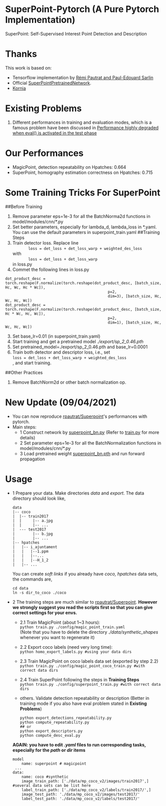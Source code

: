 # SuperPoint-Pytorch (A Pure Pytorch Implementation)
SuperPoint: Self-Supervised Interest Point Detection and Description  


# Thanks  
This work is based on:  
- Tensorflow implementation by [Rémi Pautrat and Paul-Edouard Sarlin](https://github.com/rpautrat/SuperPoint)  
- Official [SuperPointPretrainedNetwork](https://github.com/magicleap/SuperPointPretrainedNetwork). 
- [Kornia](https://kornia.github.io/)  

# Existing Problems
1. Different performances in training and evaluation modes, which is 
a famous problem have been discussed in 
[Performance highly degraded when eval() is activated in the test phase](https://discuss.pytorch.org/t/performance-highly-degraded-when-eval-is-activated-in-the-test-phase/3323)

# Our Performances
- MagicPoint, detection repeatability on Hpatches: 0.664
- SuperPoint, homography estimation correctness on Hpatches: 0.715
# Some Training Tricks For SuperPoint
##Before Training  
1. Remove parameter eps=1e-3 for all the BatchNorma2d functions
       in model/modules/cnn/\*.py   
2. Set better parameters, especially for lambda_d, lambda_loss in *.yaml. 
       You can use the default parameters in superpoint_train.yaml 
##Training Steps
1. Train detector loss. Replace line  
`        loss = det_loss + det_loss_warp + weighted_des_loss
`  
with  
`        loss = det_loss + det_loss_warp
`  
in loss.py
2. Commet the following lines in loss.py

```
dot_product_desc = torch.reshape(F.normalize(torch.reshape(dot_product_desc, [batch_size, Hc, Wc, Hc * Wc]),
                                              p=2,
                                              dim=3), [batch_size, Hc, Wc, Hc, Wc])
dot_product_desc = torch.reshape(F.normalize(torch.reshape(dot_product_desc, [batch_size, Hc * Wc, Hc, Wc]),
                                              p=2,
                                              dim=1), [batch_size, Hc, Wc, Hc, Wc])
``` 

3. Set base_lr=0.01 (in superpoint_train.yaml)  
4. Start training and get a pretrained model _./export/sp_2_0.46.pth_
5. Set pretrained_model=./export/sp_2_0.46.pth and base_lr=0.0001
6. Train both detector and descriptor loss, i.e., set  
`loss = det_loss + det_loss_warp + weighted_des_loss`   
, and start training.

##Other Practices  
1. Remove BatchNorm2d or other batch normalization op. 


# New Update (09/04/2021)
* You can now reproduce [rpautrat/Superpoint](https://github.com/rpautrat/SuperPoint)'s performances with pytorch.   
* Main steps:
    - 1 Construct network by [superpoint_bn.py](model/superpoint_bn.py) (Refer to [train.py](./train.py) for more details)
    - 2 Set parameter eps=1e-3 for all the BatchNormalization functions in model/modules/cnn/*.py
    - 3 Load pretrained weight [superpoint_bn.pth](./superpoint_bn.pth) and run forward propagation
 

# Usage
* 1 Prepare your data. Make directories *data* and *export*. The data directory should look like,
    ```
    data
    |-- coco
    |  |-- train2017
    |  |     |-- a.jpg
    |  |     |-- ...
    |  --- test2017
    |        |-- b.jpg
    |        |-- ...
    |-- hpatches
    |   |-- i_ajuntament
    |   |   |--1.ppm
    |   |   |--...
    |   |   |--H_1_2
    |   |-- ...
    ```
    You can create *soft links* if you already have *coco, hpatches* data sets, the commands are,
    ```
    cd data
    ln -s dir_to_coco ./coco
    ```
* 2 The training steps are much similar to [rpautrat/Superpoint](https://github.com/rpautrat/SuperPoint). 
    **However we strongly suggest you read the scripts first so that you can give correct settings for your envs.**   
    - 2.1 Train MagicPoint (about 1~3 hours):  
          `python train.py ./config/magic_point_train.yaml`   
          (Note that you have to delete the directory _./data/synthetic_shapes_ 
          whenever you want to regenerate it)
    - 2.2 Export coco labels (need very long time):   
          `python homo_export_labels.py #using your data dirs`
    - 2.3 Train MagicPoint on coco labels data set (exported by step 2.2)       
          `python train.py ./config/magic_point_coco_train.py #with correct data dirs` 
    - 2.4 Train SuperPoint following the steps in **Training Steps**     
          `python train.py ./config/superpoint_train.py #with correct data dirs`  
    - others. Validate detection repeatability or description
              (Better in training mode if you also have eval problem stated in **Existing Problems**)  
                   
        ```
        python export_detections_repeatability.py   
        python compute_repeatability.py  
        ## or
        python export_descriptors.py  
        python compute_desc_eval.py  
        ```   
    **AGAIN: you have to edit _.yaml_ files to run corresponding tasks,
     especially for the _path_ or _dir_ items** 
    ```
    model
        name: superpoint # magicpoint
     ...
    data:
        name: coco #synthetic
        image_train_path: ['./data/mp_coco_v2/images/train2017',] #several data sets can be list here
        label_train_path: ['./data/mp_coco_v2/labels/train2017/',]
        image_test_path: './data/mp_coco_v2/images/test2017/'
        label_test_path: './data/mp_coco_v2/labels/test2017/'
    ```

